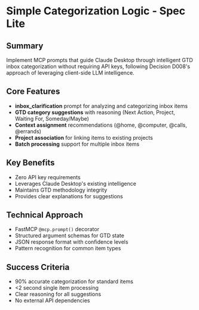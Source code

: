# Simple Categorization Logic - Spec Lite

## Summary
Implement MCP prompts that guide Claude Desktop through intelligent GTD inbox categorization without requiring API keys, following Decision D008's approach of leveraging client-side LLM intelligence.

## Core Features
- **inbox_clarification** prompt for analyzing and categorizing inbox items
- **GTD category suggestions** with reasoning (Next Action, Project, Waiting For, Someday/Maybe)
- **Context assignment** recommendations (@home, @computer, @calls, @errands)
- **Project association** for linking items to existing projects
- **Batch processing** support for multiple inbox items

## Key Benefits
- Zero API key requirements
- Leverages Claude Desktop's existing intelligence
- Maintains GTD methodology integrity
- Provides clear explanations for suggestions

## Technical Approach
- FastMCP `@mcp.prompt()` decorator
- Structured argument schemas for GTD state
- JSON response format with confidence levels
- Pattern recognition for common item types

## Success Criteria
- 90% accurate categorization for standard items
- <2 second single item processing
- Clear reasoning for all suggestions
- No external API dependencies
